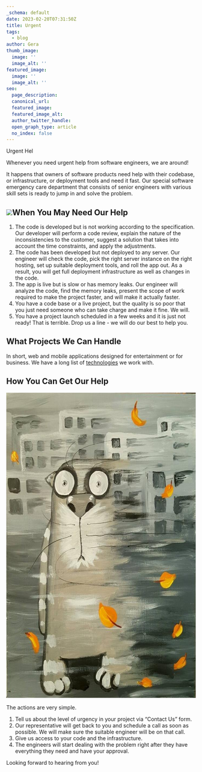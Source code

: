 ```yaml
---
_schema: default
date: 2023-02-20T07:31:50Z
title: Urgent
tags:
  - blog
author: Gera
thumb_image:
  image: ''
  image_alt: ''
featured_image:
  image: ''
  image_alt: ''
seo:
  page_description:
  canonical_url:
  featured_image:
  featured_image_alt:
  author_twitter_handle:
  open_graph_type: article
  no_index: false
---
```

Urgent Hel

Whenever you need urgent help from software engineers, we are around!

It happens that owners of software products need help with their codebase, or infrastructure, or deployment tools and need it fast. Our special software emergency care department that consists of senior engineers with various skill sets is ready to jump in and solve the problem.

## ![](https://res.cloudinary.com/dtohqkvto/image/upload/v1681997892/cld-sample-2.jpg)When You May Need Our Help

1. The code is developed but is not working according to the specification. Our developer will perform a code review, explain the nature of the inconsistencies to the customer, suggest a solution that takes into account the time constraints, and apply the adjustments.
2. The code has been developed but not deployed to any server. Our engineer will check the code, pick the right server instance on the right hosting, set up suitable deployment tools, and roll the app out. As a result, you will get full deployment infrastructure as well as changes in the code.
3. The app is live but is slow or has memory leaks. Our engineer will analyze the code, find the memory leaks, present the scope of work required to make the project faster, and will make it actually faster.
4. You have a code base or a live project, but the quality is so poor that you just need someone who can take charge and make it fine. We will.
5. You have a project launch scheduled in a few weeks and it is just not ready! That is terrible. Drop us a line - we will do our best to help you.

## What Projects We Can Handle

In short, web and mobile applications designed for entertainment or for business. We have a long list of&nbsp;[technologies](https://www.krononsoft.com/technologies)&nbsp;we work with.

## How You Can Get Our Help

<img width="700" height="812" src="/images/blog/AO9MEUB5UQQ.jpg" />

The actions are very simple.

1. Tell us about the level of urgency in your project via “Contact Us” form.
2. Our representative will get back to you and schedule a call as soon as possible. We will make sure the suitable engineer will be on that call.
3. Give us access to your code and the infrastructure.
4. The engineers will start dealing with the problem right after they have everything they need and have your approval.

Looking forward to hearing from you!
